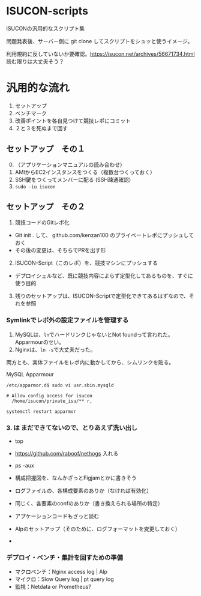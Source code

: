 # ISUCON-scripts

ISUCONの汎用的なスクリプト集

問題発表後、サーバー側に git clone してスクリプトをシュッと使うイメージ。

利用規約に反していないか要確認。https://isucon.net/archives/56671734.html 読む限りは大丈夫そう？

# 汎用的な流れ

1. セットアップ
2. ベンチマーク
3. 改善ポイントを各自見つけて競技レポにコミット
4. ２と３を死ぬまで回す


## セットアップ　その１

0. （アプリケーションマニュアルの読み合わせ）
1. AMIからEC2インスタンスをつくる（複数台つくっておく）
2. SSH鍵をつくってメンバーに配る (SSH疎通確認)
3. `sudo -iu isucon`

## セットアップ　その２

1. 競技コードのGitレポ化
  - Git init . して、 github.com/kenzan100 のプライベートレポにプッシュしておく
  - その後の変更は、そちらでPRを出す形
2. ISUCON-Script（このレポ）を、競技マシンにプッシュする
  - デプロイシェルなど、既に競技内容によらず定型化してあるものを、すぐに使う目的
3. 残りのセットアップは、ISUCON-Scriptで定型化できてあるはずなので、それを参照

### Symlinkでレポ外の設定ファイルを管理する

1. MySQLは、`ln`でハードリンクじゃないとNot foundって言われた。Apparmourのせい。
2. Nginxは、`ln -s`で大丈夫だった。

両方とも、実体ファイルをレポ内に動かしてから、シムリンクを貼る。

MySQL Apparmour
```
/etc/apparmor.d$ sudo vi usr.sbin.mysqld
```

```
# Allow config access for isucon
  /home/isucon/private_isu/** r,
```

```
systemctl restart apparmor
```


### 3. は まだできてないので、とりあえず洗い出し
- top
- https://github.com/raboof/nethogs 入れる
- ps -aux
- 構成把握図を、なんかざっとFigjamとかに書きそう

- ログファイルの、各構成要素のありか（なければ有効化）
- 同じく、各要素のconfのありか（書き換えられる場所の特定）
- アプケーションコードもざっと読む

- Alpのセットアップ（そのために、ログフォーマットを変更しておく）
- 


### デプロイ・ベンチ・集計を回すための準備

- マクロベンチ：Nginx access log | Alp
- マイクロ：Slow Query log | pt query log
- 監視：Netdata or Prometheus?
